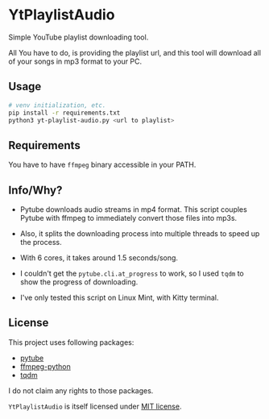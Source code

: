 # YtPlaylistAudio

Simple YouTube playlist downloading tool.

All You have to do, is providing the playlist url, and this tool will download
all of your songs in mp3 format to your PC.

## Usage

```bash
# venv initialization, etc.
pip install -r requirements.txt
python3 yt-playlist-audio.py <url to playlist>
```

## Requirements

You have to have `ffmpeg` binary accessible in your PATH.

## Info/Why?

- Pytube downloads audio streams in mp4 format. This script couples Pytube with ffmpeg to immediately convert those files into mp3s.

- Also, it splits the downloading process into multiple threads to speed up the process.

- With 6 cores, it takes around 1.5 seconds/song.

- I couldn't get the `pytube.cli.at_progress` to work, so I used `tqdm` to show the progress of downloading.

- I've only tested this script on Linux Mint, with Kitty terminal.

## License

This project uses following packages:
  - [pytube](https://github.com/pytube/pytube)
  - [ffmpeg-python](https://github.com/kkroening/ffmpeg-python)
  - [tqdm](https://github.com/tqdm/tqdm)

I do not claim any rights to those packages.

`YtPlaylistAudio` is itself licensed under [MIT license](LICENSE).

